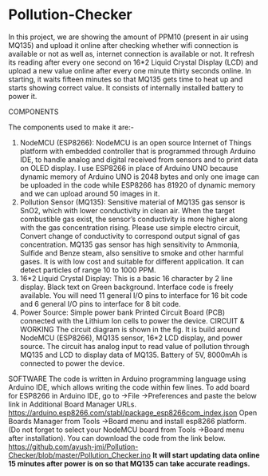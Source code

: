 # Pollution-Checker

In this project, we are showing the amount of PPM10 (present in air using MQ135) and upload it online after checking whether wifi connection is available or not as well as,  internet connection is available or not. It refresh its reading after every one second on 16*2 Liquid Crystal Display (LCD) and upload a new value online after every one minute thirty seconds online. In starting, it waits fifteen minutes so that MQ135 gets time to heat up and starts showing correct value. It consists of internally installed battery to power it.

COMPONENTS

The components used to make it are:-
1)	NodeMCU (ESP8266): NodeMCU is an open source Internet of Things platform with embedded controller that is programmed through Arduino IDE, to handle analog and digital received from sensors and to print data on OLED display. I use ESP8266 in place of Arduino UNO because dynamic memory of Arduino UNO is 2048 bytes and only one image can be uploaded in the code while ESP8266 has 81920 of dynamic memory and we can upload around 50 images in it.
2)	Pollution Sensor (MQ135): Sensitive material of MQ135 gas sensor is SnO2, which with lower conductivity in clean air. When the target combustible gas exist, the sensor’s conductivity is more higher along with the gas concentration rising. Please use simple electro circuit, Convert change of conductivity to correspond output signal of gas concentration. MQ135 gas sensor has high sensitivity to Ammonia, Sulfide and Benze steam, also sensitive to smoke and other harmful gases. It is with low cost and suitable for different application. It can detect particles of range 10 to 1000 PPM.
3)	16*2 Liquid Crystal Display: This is a basic 16 character by 2 line display. Black text on Green background. Interface code is freely available. You will need 11 general I/O pins to interface for 16 bit code and 6 general I/O pins to interface for 8 bit code.
4)	Power Source: Simple power bank Printed Circuit Board (PCB) connected with the Lithium Ion cells to power the device.
CIRCUIT & WORKING
The circuit diagram is shown in the fig. It is build around NodeMCU (ESP8266), MQ135 sensor, 16*2 LCD display, and power source.
 The circuit has analog input to read value of pollution through MQ135 and LCD to display data of MQ135.
Battery of 5V, 8000mAh is connected to power the device.
 
SOFTWARE
The code is written in Arduino programming language using Arduino IDE, which allows writing the code within few lines. 
To add board for ESP8266 in Arduino IDE, go to ->File ->Preferences and paste the below link in Additional Board Manager URLs.
https://arduino.esp8266.com/stabl/package_esp8266com_index.json
Open Boards Manager from Tools ->Board menu and install esp8266 platform. (Do not forget to select your NodeMCU board from Tools ->Board menu after installation).
You can download the code from the link below.
https://github.com/ayush-jmi/Pollution-Checker/blob/master/Pollution_Checker.ino
**It will start updating data online 15 minutes after power is on so that MQ135 can take accurate readings.**
